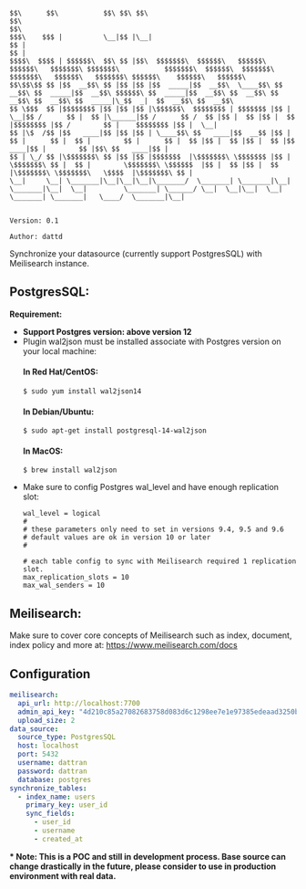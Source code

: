 ```
$$\      $$\           $$\ $$\ $$\                                                   $$\                                                                             $$\
$$$\    $$$ |          \__|$$ |\__|                                                  $$ |                                                                            $$ |
$$$$\  $$$$ | $$$$$$\  $$\ $$ |$$\  $$$$$$$\  $$$$$$\   $$$$$$\   $$$$$$\   $$$$$$$\ $$$$$$$\           $$$$$$$\  $$$$$$\  $$$$$$$\  $$$$$$$\   $$$$$$\   $$$$$$$\ $$$$$$\    $$$$$$\   $$$$$$\
$$\$$\$$ $$ |$$  __$$\ $$ |$$ |$$ |$$  _____|$$  __$$\  \____$$\ $$  __$$\ $$  _____|$$  __$$\ $$$$$$\ $$  _____|$$  __$$\ $$  __$$\ $$  __$$\ $$  __$$\ $$  _____|\_$$  _|  $$  __$$\ $$  __$$\
$$ \$$$  $$ |$$$$$$$$ |$$ |$$ |$$ |\$$$$$$\  $$$$$$$$ | $$$$$$$ |$$ |  \__|$$ /      $$ |  $$ |\______|$$ /      $$ /  $$ |$$ |  $$ |$$ |  $$ |$$$$$$$$ |$$ /        $$ |    $$$$$$$$ |$$ |  \__|
$$ |\$  /$$ |$$   ____|$$ |$$ |$$ | \____$$\ $$   ____|$$  __$$ |$$ |      $$ |      $$ |  $$ |        $$ |      $$ |  $$ |$$ |  $$ |$$ |  $$ |$$   ____|$$ |        $$ |$$\ $$   ____|$$ |
$$ | \_/ $$ |\$$$$$$$\ $$ |$$ |$$ |$$$$$$$  |\$$$$$$$\ \$$$$$$$ |$$ |      \$$$$$$$\ $$ |  $$ |        \$$$$$$$\ \$$$$$$  |$$ |  $$ |$$ |  $$ |\$$$$$$$\ \$$$$$$$\   \$$$$  |\$$$$$$$\ $$ |
\__|     \__| \_______|\__|\__|\__|\_______/  \_______| \_______|\__|       \_______|\__|  \__|         \_______| \______/ \__|  \__|\__|  \__| \_______| \_______|   \____/  \_______|\__|

                                                                                        Version: 0.1
                                                                                        Author: dattd
```

Synchronize your datasource (currently support PostgresSQL) with Meilisearch instance.

## PostgresSQL:
**Requirement:**
<ul>
    <li><strong>Support Postgres version: above version 12</strong></li>
    <li>
    Plugin wal2json must be installed associate with Postgres version on your local machine:

#### In Red Hat/CentOS:

```
$ sudo yum install wal2json14
```

#### In Debian/Ubuntu:

```
$ sudo apt-get install postgresql-14-wal2json
```

#### In MacOS:

```
$ brew install wal2json
```
</li>
    <li> Make sure to config Postgres wal_level and have enough replication slot: </li>

```
wal_level = logical
#
# these parameters only need to set in versions 9.4, 9.5 and 9.6
# default values are ok in version 10 or later
#

# each table config to sync with Meilisearch required 1 replication slot.
max_replication_slots = 10
max_wal_senders = 10
```

</ul>

## Meilisearch:
Make sure to cover core concepts of Meilisearch such as index, document, index policy and more at: https://www.meilisearch.com/docs

## Configuration

```yaml
meilisearch:
  api_url: http://localhost:7700
  admin_api_key: "4d210c85a27082683758d083d6c1298ee7e1e97385edeaad3250b9cd8aebd276"
  upload_size: 2
data_source:
  source_type: PostgresSQL
  host: localhost
  port: 5432
  username: dattran
  password: dattran
  database: postgres
synchronize_tables:
  - index_name: users
    primary_key: user_id
    sync_fields:
      - user_id
      - username
      - created_at
```
<strong>* Note: This is a POC and still in development process. Base source can change drastically in the future, please consider to use in production environment with real data.</strong>



